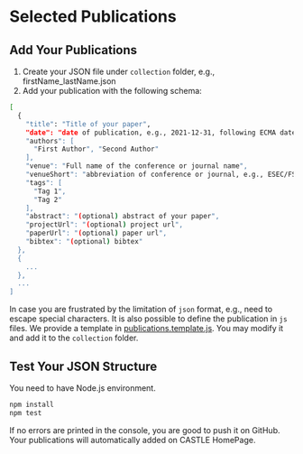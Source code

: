 # Selected Publications

## Add Your Publications

1. Create your JSON file under `collection` folder, e.g., firstName_lastName.json
2. Add your publication with the following schema: 

```bash
[
  {
    "title": "Title of your paper",
    "date": "date of publication, e.g., 2021-12-31, following ECMA date string format: https://262.ecma-international.org/11.0/#sec-date-time-string-format",
    "authors": [
      "First Author", "Second Author"
    ],
    "venue": "Full name of the conference or journal name",
    "venueShort": "abbreviation of conference or journal, e.g., ESEC/FSE",
    "tags": [ 
      "Tag 1",
      "Tag 2"
    ],
    "abstract": "(optional) abstract of your paper",
    "projectUrl": "(optional) project url",
    "paperUrl": "(optional) paper url",
    "bibtex": "(optional) bibtex"
  },
  {
    ...
  },
  ...
]
```

In case you are frustrated by the limitation of `json` format, e.g., need to escape special characters. 
It is also possible to define the publication in `js` files. 
We provide a template in [publications.template.js](./publications.template.js). 
You may modify it and add it to the `collection` folder. 

## Test Your JSON Structure

You need to have Node.js environment.

```bash
npm install
npm test
```

If no errors are printed in the console, you are good to push it on GitHub. 
Your publications will automatically added on CASTLE HomePage. 